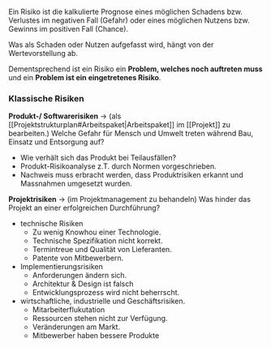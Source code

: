Ein Risiko ist die kalkulierte Prognose eines möglichen Schadens bzw. Verlustes im negativen Fall (Gefahr) oder eines möglichen Nutzens bzw. Gewinns im positiven Fall (Chance).

Was als Schaden oder Nutzen aufgefasst wird, hängt von der Wertevorstellung ab.

Dementsprechend ist ein Risiko ein **Problem, welches noch auftreten muss** und ein **Problem ist ein eingetretenes Risiko**.


### Klassische Risiken
**Produkt-/ Softwarerisiken** -> (als [[Projektstrukturplan#Arbeitspaket|Arbeitspaket]] im [[Projekt]] zu bearbeiten.)
Welche Gefahr für Mensch und Umwelt treten während Bau, Einsatz und Entsorgung auf?
- Wie verhält sich das Produkt bei Teilausfällen?
- Produkt-Risikoanalyse z.T. durch Normen vorgeschrieben.
- Nachweis muss erbracht werden, dass Produktrisiken erkannt und Massnahmen umgesetzt wurden.

**Projektrisiken** -> (im Projektmanagement zu behandeln)
Was hinder das Projekt an einer erfolgreichen Durchführung?
- technische Risiken
	- Zu wenig Knowhou einer Technologie.
	- Technische Spezifikation nicht korrekt.
	- Termintreue und Qualität von Lieferanten.
	- Patente von Mitbewerbern.
- Implementierungsrisiken
	- Anforderungen ändern sich.
	- Architektur & Design ist falsch
	- Entwicklungsprozess wird nicht beherrscht.
- wirtschaftliche, industrielle und Geschäftsrisiken.
	- Mitarbeiterflukutation
	- Ressourcen stehen nicht zur Verfügung.
	- Veränderungen am Markt.
	- Mitbewerber haben bessere Produkte